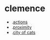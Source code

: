 # clemence
* .[actions](clemence/cat_actions.html)
* .[proximity](clemwoja.github.io/clemence/cat_proximity.html)
* .[city of cats](clemwoja.github.io/clemence/city_of_cats.html)

